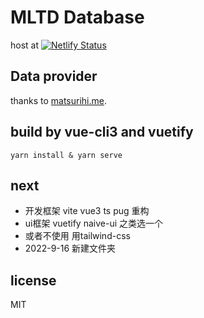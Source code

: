 # MLTD Database
host at [![Netlify Status](https://api.netlify.com/api/v1/badges/b5e60ef1-c0dc-43b3-b97a-41e2cc63fac8/deploy-status)](https://app.netlify.com/sites/elastic-golick-ce9d4a/deploys)

## Data provider
 thanks to [matsurihi.me](https://api.matsurihi.me).

## build by vue-cli3 and vuetify
```
yarn install & yarn serve
```

## next

- 开发框架 vite vue3 ts pug 重构
- ui框架 vuetify naive-ui 之类选一个
- 或者不使用 用tailwind-css
- 2022-9-16 新建文件夹


## license
MIT
 
